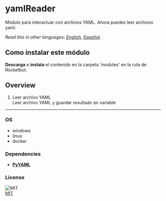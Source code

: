 # yamlReader
  
Módulo para interactuar con archivos YAML. Ahora puedes leer archivos yaml.  

*Read this in other languages: [English](README.md), [Español](README.es.md).*

## Como instalar este módulo
  
__Descarga__ e __instala__ el contenido en la carpeta 'modules' en la ruta de Rocketbot.  



## Overview


1. Leer archivo YAML  
Leer archivo YAML y guardar resultado en variable 



----
### OS

- windows
- linux
- docker

### Dependencies
- [**PyYAML**](https://pypi.org/project/PyYAML/)
### License
  
![MIT](https://camo.githubusercontent.com/107590fac8cbd65071396bb4d04040f76cde5bde/687474703a2f2f696d672e736869656c64732e696f2f3a6c6963656e73652d6d69742d626c75652e7376673f7374796c653d666c61742d737175617265)  
[MIT](http://opensource.org/licenses/mit-license.ph)